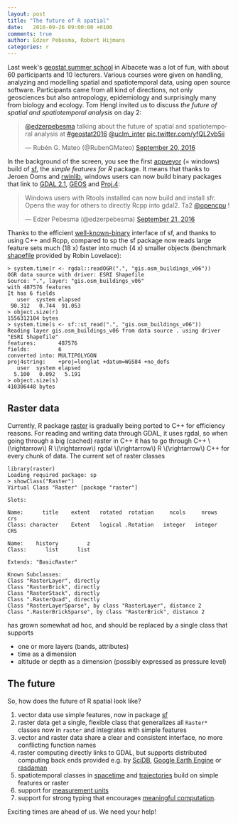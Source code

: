 ```yaml
---
layout: post
title: "The future of R spatial"
date:   2016-09-26 09:00:00 +0100
comments: true
author: Edzer Pebesma, Robert Hijmans
categories: r
---
```

<script src="https://cdnjs.cloudflare.com/ajax/libs/mathjax/2.7.0/MathJax.js?config=TeX-AMS-MML_HTMLorMML" type="text/javascript"></script>

Last week's [geostat summer school](http://geostat-course.org/2016)
in Albacete was a lot of fun, with about 60 participants and
10 lecturers. Various courses were given on handling, analyzing
and modelling spatial and spatiotemporal data, using open source
software. Participants came from all kind of directions, not only
geosciences but also antropology, epidemiology and surprisingly
many from biology and ecology. Tom Hengl invited us to discuss _the
future of spatial and spatiotemporal analysis_ on day 2:

<blockquote class="twitter-tweet" data-lang="en"><p lang="en" dir="ltr"><a href="https://twitter.com/edzerpebesma">@edzerpebesma</a> talking about the future of spatial and spatiotemporal analysis at <a href="https://twitter.com/hashtag/geostat2016?src=hash">#geostat2016</a> <a href="https://twitter.com/uclm_inter">@uclm_inter</a> <a href="https://t.co/yfQL2vb5ii">pic.twitter.com/yfQL2vb5ii</a></p>&mdash; Rubén G. Mateo (@RubenGMateo) <a href="https://twitter.com/RubenGMateo/status/778244873384230912">September 20, 2016</a></blockquote>
<script async src="//platform.twitter.com/widgets.js" charset="utf-8"></script>

In the background of the screen, you see the first [appveyor](https://www.appveyor.com/) (= windows) build of [sf](https://github.com/edzer/sfr), the _simple features for R_ package. It means that thanks to Jeroen Ooms and [rwinlib](https://github.com/rwinlib), windows users can now build binary packages that link to [GDAL 2.1](https://github.com/rwinlib/gdal2), [GEOS](https://github.com/rwinlib/geos) and [Proj.4](https://github.com/rwinlib/proj):

<blockquote class="twitter-tweet" data-lang="en"><p lang="en" dir="ltr">Windows users with Rtools installed can now build and install sfr. Opens the way for others to directly Rcpp into gdal2. Ta2 <a href="https://twitter.com/opencpu">@opencpu</a> !</p>&mdash; Edzer Pebesma (@edzerpebesma) <a href="https://twitter.com/edzerpebesma/status/778477385054294016">September 21, 2016</a></blockquote>
<script async src="//platform.twitter.com/widgets.js" charset="utf-8"></script>

Thanks to the efficient [well-known-binary](http://r-spatial.org/r/2016/09/01/bm.html) interface of sf, and thanks to using C++ and Rcpp, compared to sp the sf package now reads large feature sets much (18 x) faster into much (4 x) smaller objects (benchmark [shapefile](https://www.geofabrik.de/data/shapefiles_toulouse.zip) provided by Robin Lovelace):

    > system.time(r <- rgdal::readOGR(".", "gis.osm_buildings_v06"))
    OGR data source with driver: ESRI Shapefile 
    Source: ".", layer: "gis.osm_buildings_v06"
    with 487576 features
    It has 6 fields
       user  system elapsed 
     90.312   0.744  91.053 
    > object.size(r)
    1556312104 bytes
    > system.time(s <- sf::st_read(".", "gis.osm_buildings_v06"))
    Reading layer gis.osm_buildings_v06 from data source . using driver "ESRI Shapefile"
    features:       487576
    fields:         6
    converted into: MULTIPOLYGON
    proj4string:    +proj=longlat +datum=WGS84 +no_defs 
       user  system elapsed 
      5.100   0.092   5.191 
    > object.size(s)
    410306448 bytes

## Raster data

Currently, R package [raster](https://cran.r-project.org/package=raster) is gradually being ported to C++ for efficiency reasons. For reading and writing data through GDAL, it uses rgdal, so when going through a big (cached) raster in C++ it has to go through C++ 
\\(\rightarrow\\) 
R 
\\(\rightarrow\\) 
rgdal 
\\(\rightarrow\\) 
R 
\\(\rightarrow\\) 
C++ for every chunk of data. The current set of raster classes 

    library(raster)
    Loading required package: sp
    > showClass("Raster")
    Virtual Class "Raster" [package "raster"]
    
    Slots:
                                                                                
    Name:      title    extent   rotated  rotation     ncols     nrows       crs
    Class: character    Extent   logical .Rotation   integer   integer       CRS
                              
    Name:    history         z
    Class:      list      list
    
    Extends: "BasicRaster"
    
    Known Subclasses: 
    Class "RasterLayer", directly
    Class "RasterBrick", directly
    Class "RasterStack", directly
    Class ".RasterQuad", directly
    Class "RasterLayerSparse", by class "RasterLayer", distance 2
    Class ".RasterBrickSparse", by class "RasterBrick", distance 2

has grown somewhat ad hoc, and should be replaced by a single class that supports

* one or more layers (bands, attributes)
* time as a dimension
* altitude or depth as a dimension (possibly expressed as pressure level)

## The future

So, how does the future of R spatial look like?

1. vector data use simple features, now in package [sf](https://github.com/edzer/sfr)
2. raster data get a single, flexible class that generalizes all `Raster*` classes now in `raster` and integrates with simple features 
3. vector and raster data share a clear and consistent interface, no more conflicting function names
4. raster computing directly links to GDAL, but supports distributed computing back ends provided e.g. by [SciDB](http://r-spatial.org/r/2016/05/11/scalable-earth-observation-analytics.html), [Google Earth Engine](https://earthengine.google.com/) or [rasdaman](http://rasdaman.org/)
5. spatiotemporal classes in [spacetime](https://cran.r-project.org/package=spacetime) and [trajectories](https://cran.r-project.org/package=trajectories) build on simple features or raster
6. support for [measurement units](https://github.com/edzer/units)
7. support for strong typing that encourages [meaningful computation](http://www.tandfonline.com/doi/abs/10.1080/13658816.2016.1151520?journalCode=tgis20).

Exciting times are ahead of us. We need your help!
